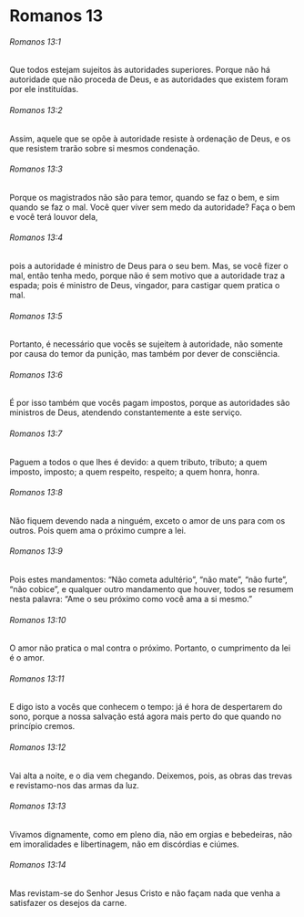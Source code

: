 # Romanos 13

###### Romanos 13:1

Que todos estejam sujeitos às autoridades superiores. Porque não há autoridade que não proceda de Deus, e as autoridades que existem foram por ele instituídas.

###### Romanos 13:2

Assim, aquele que se opõe à autoridade resiste à ordenação de Deus, e os que resistem trarão sobre si mesmos condenação.

###### Romanos 13:3

Porque os magistrados não são para temor, quando se faz o bem, e sim quando se faz o mal. Você quer viver sem medo da autoridade? Faça o bem e você terá louvor dela,

###### Romanos 13:4

pois a autoridade é ministro de Deus para o seu bem. Mas, se você fizer o mal, então tenha medo, porque não é sem motivo que a autoridade traz a espada; pois é ministro de Deus, vingador, para castigar quem pratica o mal.

###### Romanos 13:5

Portanto, é necessário que vocês se sujeitem à autoridade, não somente por causa do temor da punição, mas também por dever de consciência.

###### Romanos 13:6

É por isso também que vocês pagam impostos, porque as autoridades são ministros de Deus, atendendo constantemente a este serviço.

###### Romanos 13:7

Paguem a todos o que lhes é devido: a quem tributo, tributo; a quem imposto, imposto; a quem respeito, respeito; a quem honra, honra.

###### Romanos 13:8

Não fiquem devendo nada a ninguém, exceto o amor de uns para com os outros. Pois quem ama o próximo cumpre a lei.

###### Romanos 13:9

Pois estes mandamentos: “Não cometa adultério”, “não mate”, “não furte”, “não cobice”, e qualquer outro mandamento que houver, todos se resumem nesta palavra: “Ame o seu próximo como você ama a si mesmo.”

###### Romanos 13:10

O amor não pratica o mal contra o próximo. Portanto, o cumprimento da lei é o amor.

###### Romanos 13:11

E digo isto a vocês que conhecem o tempo: já é hora de despertarem do sono, porque a nossa salvação está agora mais perto do que quando no princípio cremos.

###### Romanos 13:12

Vai alta a noite, e o dia vem chegando. Deixemos, pois, as obras das trevas e revistamo-nos das armas da luz.

###### Romanos 13:13

Vivamos dignamente, como em pleno dia, não em orgias e bebedeiras, não em imoralidades e libertinagem, não em discórdias e ciúmes.

###### Romanos 13:14

Mas revistam-se do Senhor Jesus Cristo e não façam nada que venha a satisfazer os desejos da carne.

